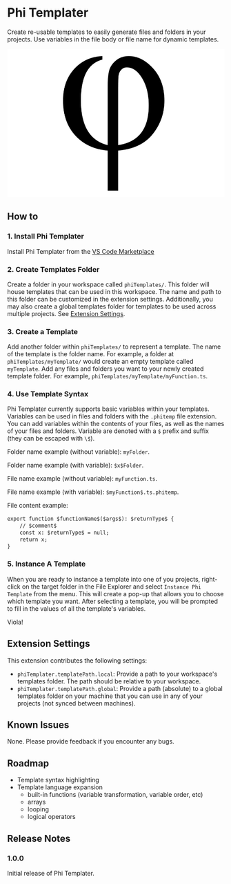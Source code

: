 # Phi Templater

Create re-usable templates to easily generate files and folders in your projects. Use variables in the file body or file name for dynamic templates.

![lowercase greek letter phi](images/phi-lowercase.png)

## How to

### 1. Install Phi Templater

Install Phi Templater from the [VS Code Marketplace](https://marketplace.visualstudio.com/vscode)

### 2. Create Templates Folder

Create a folder in your workspace called `phiTemplates/`. This folder will house templates that can be used in this workspace. The name and path to this folder can be customized in the extension settings. Additionally, you may also create a global templates folder for templates to be used across multiple projects. See [Extension Settings](#extension-settings).

### 3. Create a Template

Add another folder within `phiTemplates/` to represent a template. The name of the template is the folder name. For example, a folder at `phiTemplates/myTemplate/` would create an empty template called `myTemplate`. Add any files and folders you want to your newly created template folder. For example, `phiTemplates/myTemplate/myFunction.ts`.

### 4. Use Template Syntax

Phi Templater currently supports basic variables within your templates. Variables can be used in files and folders with the `.phitemp` file extension. You can add variables within the contents of your files, as well as the names of your files and folders. Variable are denoted with a `$` prefix and suffix (they can be escaped with `\$`).

Folder name example (without variable): `myFolder`.

Folder name example (with variable): `$x$Folder`.

File name example (without variable): `myFunction.ts`.

File name example (with variable): `$myFunction$.ts.phitemp`.

File content example:

```
export function $functionName$($args$): $returnType$ {
    // $comment$
    const x: $returnType$ = null;
    return x;
}
```

### 5. Instance A Template

When you are ready to instance a template into one of you projects, right-click on the target folder in the File Explorer and select `Instance Phi Template` from the menu. This will create a pop-up that allows you to choose which template you want. After selecting a template, you will be prompted to fill in the values of all the template's variables.

Viola!

## Extension Settings

This extension contributes the following settings:

- `phiTemplater.templatePath.local`: Provide a path to your workspace's templates folder. The path should be relative to your workspace.
- `phiTemplater.templatePath.global`: Provide a path (absolute) to a global templates folder on your machine that you can use in any of your projects (not synced between machines).

## Known Issues

None. Please provide feedback if you encounter any bugs.

## Roadmap

- Template syntax highlighting
- Template language expansion
  - built-in functions (variable transformation, variable order, etc)
  - arrays
  - looping
  - logical operators

## Release Notes

### 1.0.0

Initial release of Phi Templater.
